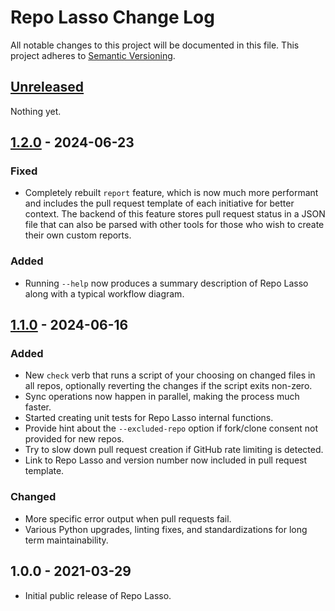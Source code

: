 # Repo Lasso Change Log

All notable changes to this project will be documented in this file. This project adheres to [Semantic Versioning](http://semver.org/).

<!-- markdownlint-disable MD024 -->

## [Unreleased]

Nothing yet.

## [1.2.0] - 2024-06-23

### Fixed

- Completely rebuilt `report` feature, which is now much more performant and includes the pull request template of each initiative for better context. The backend of this feature stores pull request status in a JSON file that can also be parsed with other tools for those who wish to create their own custom reports.

### Added

- Running `--help` now produces a summary description of Repo Lasso along with a typical workflow diagram.

## [1.1.0] - 2024-06-16

### Added

- New `check` verb that runs a script of your choosing on changed files in all repos, optionally reverting the changes if the script exits non-zero.
- Sync operations now happen in parallel, making the process much faster.
- Started creating unit tests for Repo Lasso internal functions.
- Provide hint about the `--excluded-repo` option if fork/clone consent not provided for new repos.
- Try to slow down pull request creation if GitHub rate limiting is detected.
- Link to Repo Lasso and version number now included in pull request template.

### Changed

- More specific error output when pull requests fail.
- Various Python upgrades, linting fixes, and standardizations for long term maintainability.

## 1.0.0 - 2021-03-29

- Initial public release of Repo Lasso.

[Unreleased]: https://github.com/homebysix/repo-lasso/compare/v1.2.0...HEAD
[1.2.0]: https://github.com/homebysix/repo-lasso/compare/v1.1.0...v1.2.0
[1.1.0]: https://github.com/homebysix/repo-lasso/compare/v1.0.0...v1.1.0
